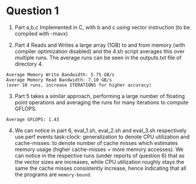 # Question 1 

1. Part a,b,c Implemented in C, with b and c using vector instruction (to be compiled with -mavx)

2. Part 4 Reads and Writes a large array (1GB) to and from memory (with compiler optimization disabled) and the 4.sh script averages this over multiple runs. The average runs can be seen in the outputs.txt file of directory 4.
``` 
Average Memory Write Bandwidth: 5.75 GB/s
Average Memory Read Bandwidth: 7.10 GB/s
(over 10 runs, increase ITERATIONS for higher accuracy)
```
3. Part 5 takes a similar approach, performing a large number of floating point operations and averaging the runs for many iterations to compute GFLOPS.
```
Average GFLOPS: 1.43
```
4. We can notice in part 6, eval_1.sh, eval_2.sh and eval_3.sh respectively use perf events task-clock: generalization to denote CPU utilization and cache-misses: to denote number of cache misses which estimates memory usage (higher cache-misses = more memory accesses). We can notice in the respective runs (under reports of question 6) that as the vector sizes are increases, while CPU utilization roughly stays the same the cache misses consistently increase, hence indicating that all the programs are ```memory-bound```.






